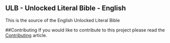 ULB - Unlocked Literal Bible - English
--

This is the source of the English Unlocked Literal Bible

##Contributing
If you would like to contribute to this project please read the [Contributing](https://github.com/Door43/ulb/blob/master/.github/CONTRIBUTING.md) article.
